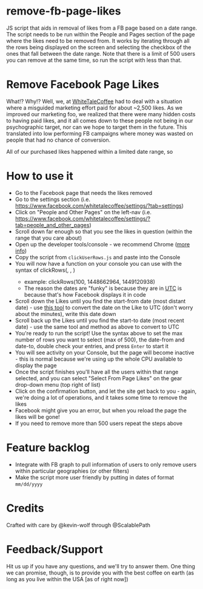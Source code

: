 # remove-fb-page-likes
JS script that aids in removal of likes from a FB page based on a date range. The script needs to be run within the People and Pages section of the page where the likes need to be removed from. It works by iterating through all the rows being displayed on the screen and selecting the checkbox of the ones that fall between the date range. Note that there is a limit of 500 users you can remove at the same time, so run the script with less than that.

# Remove Facebook Page Likes
What!? Why!? Well, we, at [WhiteTaleCoffee](https://whitetalecoffee.com) had to deal with a situation where a misguided marketing effort paid for about ~2,500 likes. As we improved our marketing foo, we realized that there were many hidden costs to having paid likes, and it all comes down to these people not being in our psychographic target, nor can we hope to target them in the future. This translated into low performing FB campaigns where money was wasted on people that had no chance of conversion.

All of our purchased likes happened within a limited date range, so 

# How to use it
* Go to the Facebook page that needs the likes removed
* Go to the settings section (i.e. https://www.facebook.com/whitetalecoffee/settings/?tab=settings)
* Click on "People and Other Pages" on the left-nav (i.e. https://www.facebook.com/whitetalecoffee/settings/?tab=people_and_other_pages)
* Scroll down far enough so that you see the likes in question (within the range that you care about)
* Open up the developer tools/console - we recommend Chrome ([more info](https://developer.chrome.com/devtools))
* Copy the script from `clickUserRows.js` and paste into the Console
* You will now have a function on your console you can use with the syntax of clickRows(<number of rows>, <date-from>, <date-to>)
  * example: clickRows(100, 1448662964, 1449120938)
  * The reason the dates are "funky" is because they are in [UTC](https://en.wikipedia.org/wiki/Coordinated_Universal_Time) is because that's how Facebook displays it in code
* Scroll down the Likes until you find the start-from date (most distant date) - use [this tool](http://www.epochconverter.com/) to convert the date on the Like to UTC (don't worry about the minutes), write this date down
* Scroll back up the Likes until you find the start-to date (most recent date) - use the same tool and method as above to convert to UTC
* You're ready to run the script! Use the syntax above to set the max number of rows you want to select (max of 500), the date-from and date-to, double check your entries, and press `Enter` to start it
* You will see activity on your Console, but the page will become inactive - this is normal because we're using up the whole CPU available to display the page
* Once the script finishes you'll have all the users within that range selected, and you can select "Select From Page Likes" on the gear drop-down menu (top right of list)
* Click on the confirmation button, and let the site get back to you - again, we're doing a lot of operations, and it takes some time to remove the likes
* Facebook might give you an error, but when you reload the page the likes will be gone!
* If you need to remove more than 500 users repeat the steps above

# Feature backlog
* Integrate with FB graph to pull information of users to only remove users within particular geographies (or other filters)
* Make the script more user friendly by putting in dates of format `mm/dd/yyyy`

# Credits
Crafted with care by @kevin-wolf through @ScalablePath

# Feedback/Support
Hit us up if you have any questions, and we'll try to answer them. One thing we can promise, though, is to provide you with the best coffee on earth (as long as you live within the USA [as of right now])

